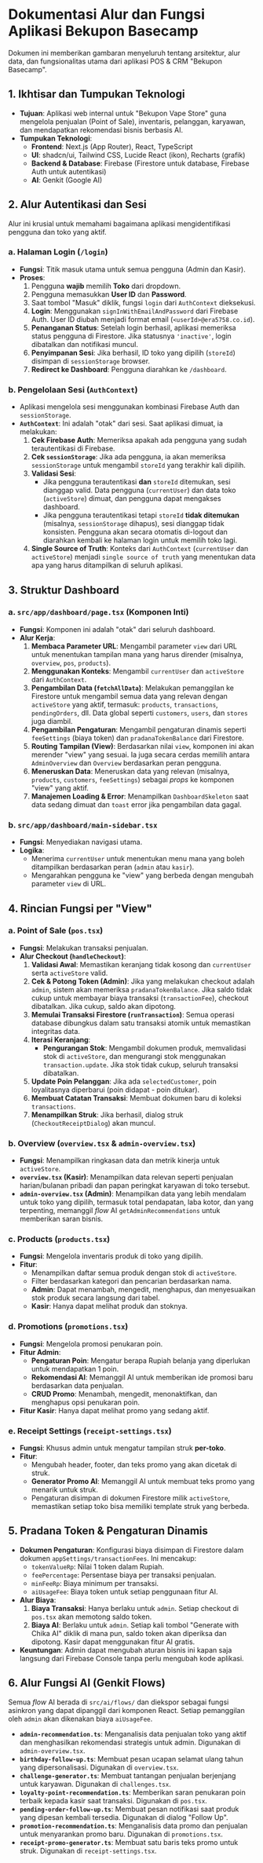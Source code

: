 # Dokumentasi Alur dan Fungsi Aplikasi Bekupon Basecamp

Dokumen ini memberikan gambaran menyeluruh tentang arsitektur, alur data, dan fungsionalitas utama dari aplikasi POS & CRM "Bekupon Basecamp".

## 1. Ikhtisar dan Tumpukan Teknologi

- **Tujuan**: Aplikasi web internal untuk "Bekupon Vape Store" guna mengelola penjualan (Point of Sale), inventaris, pelanggan, karyawan, dan mendapatkan rekomendasi bisnis berbasis AI.
- **Tumpukan Teknologi**:
  - **Frontend**: Next.js (App Router), React, TypeScript
  - **UI**: shadcn/ui, Tailwind CSS, Lucide React (ikon), Recharts (grafik)
  - **Backend & Database**: Firebase (Firestore untuk database, Firebase Auth untuk autentikasi)
  - **AI**: Genkit (Google AI)

## 2. Alur Autentikasi dan Sesi

Alur ini krusial untuk memahami bagaimana aplikasi mengidentifikasi pengguna dan toko yang aktif.

### a. Halaman Login (`/login`)
- **Fungsi**: Titik masuk utama untuk semua pengguna (Admin dan Kasir).
- **Proses**:
  1. Pengguna **wajib** memilih **Toko** dari dropdown.
  2. Pengguna memasukkan **User ID** dan **Password**.
  3. Saat tombol "Masuk" diklik, fungsi `login` dari `AuthContext` dieksekusi.
  4. **Login**: Menggunakan `signInWithEmailAndPassword` dari Firebase Auth. User ID diubah menjadi format email (`<userId>@era5758.co.id`).
  5. **Penanganan Status**: Setelah login berhasil, aplikasi memeriksa status pengguna di Firestore. Jika statusnya `'inactive'`, login dibatalkan dan notifikasi muncul.
  6. **Penyimpanan Sesi**: Jika berhasil, ID toko yang dipilih (`storeId`) disimpan di `sessionStorage` browser.
  7. **Redirect ke Dashboard**: Pengguna diarahkan ke `/dashboard`.

### b. Pengelolaan Sesi (`AuthContext`)
- Aplikasi mengelola sesi menggunakan kombinasi Firebase Auth dan `sessionStorage`.
- **`AuthContext`**: Ini adalah "otak" dari sesi. Saat aplikasi dimuat, ia melakukan:
  1. **Cek Firebase Auth**: Memeriksa apakah ada pengguna yang sudah terautentikasi di Firebase.
  2. **Cek `sessionStorage`**: Jika ada pengguna, ia akan memeriksa `sessionStorage` untuk mengambil `storeId` yang terakhir kali dipilih.
  3. **Validasi Sesi**:
     - Jika pengguna terautentikasi **dan** `storeId` ditemukan, sesi dianggap valid. Data pengguna (`currentUser`) dan data toko (`activeStore`) dimuat, dan pengguna dapat mengakses dashboard.
     - Jika pengguna terautentikasi tetapi `storeId` **tidak ditemukan** (misalnya, `sessionStorage` dihapus), sesi dianggap tidak konsisten. Pengguna akan secara otomatis di-logout dan diarahkan kembali ke halaman login untuk memilih toko lagi.
  4. **Single Source of Truth**: Konteks dari `AuthContext` (`currentUser` dan `activeStore`) menjadi `single source of truth` yang menentukan data apa yang harus ditampilkan di seluruh aplikasi.

## 3. Struktur Dashboard

### a. `src/app/dashboard/page.tsx` (Komponen Inti)
- **Fungsi**: Komponen ini adalah "otak" dari seluruh dashboard.
- **Alur Kerja**:
  1. **Membaca Parameter URL**: Mengambil parameter `view` dari URL untuk menentukan tampilan mana yang harus dirender (misalnya, `overview`, `pos`, `products`).
  2. **Menggunakan Konteks**: Mengambil `currentUser` dan `activeStore` dari `AuthContext`.
  3. **Pengambilan Data (`fetchAllData`)**: Melakukan pemanggilan ke Firestore untuk mengambil semua data yang relevan dengan `activeStore` yang aktif, termasuk: `products`, `transactions`, `pendingOrders`, dll. Data global seperti `customers`, `users`, dan `stores` juga diambil.
  4. **Pengambilan Pengaturan**: Mengambil pengaturan dinamis seperti `feeSettings` (biaya token) dan `pradanaTokenBalance` dari Firestore.
  5. **Routing Tampilan (View)**: Berdasarkan nilai `view`, komponen ini akan merender "view" yang sesuai. Ia juga secara cerdas memilih antara `AdminOverview` dan `Overview` berdasarkan peran pengguna.
  6. **Meneruskan Data**: Meneruskan data yang relevan (misalnya, `products`, `customers`, `feeSettings`) sebagai *props* ke komponen "view" yang aktif.
  7. **Manajemen Loading & Error**: Menampilkan `DashboardSkeleton` saat data sedang dimuat dan `toast` error jika pengambilan data gagal.

### b. `src/app/dashboard/main-sidebar.tsx`
- **Fungsi**: Menyediakan navigasi utama.
- **Logika**:
  - Menerima `currentUser` untuk menentukan menu mana yang boleh ditampilkan berdasarkan peran (`admin` atau `kasir`).
  - Mengarahkan pengguna ke "view" yang berbeda dengan mengubah parameter `view` di URL.

## 4. Rincian Fungsi per "View"

### a. Point of Sale (`pos.tsx`)
- **Fungsi**: Melakukan transaksi penjualan.
- **Alur Checkout (`handleCheckout`)**:
  1. **Validasi Awal**: Memastikan keranjang tidak kosong dan `currentUser` serta `activeStore` valid.
  2. **Cek & Potong Token (Admin)**: Jika yang melakukan checkout adalah `admin`, sistem akan memeriksa `pradanaTokenBalance`. Jika saldo tidak cukup untuk membayar biaya transaksi (`transactionFee`), checkout dibatalkan. Jika cukup, saldo akan dipotong.
  3. **Memulai Transaksi Firestore (`runTransaction`)**: Semua operasi database dibungkus dalam satu transaksi atomik untuk memastikan integritas data.
  4. **Iterasi Keranjang**:
     - **Pengurangan Stok**: Mengambil dokumen produk, memvalidasi stok di `activeStore`, dan mengurangi stok menggunakan `transaction.update`. Jika stok tidak cukup, seluruh transaksi dibatalkan.
  5. **Update Poin Pelanggan**: Jika ada `selectedCustomer`, poin loyalitasnya diperbarui (poin didapat - poin ditukar).
  6. **Membuat Catatan Transaksi**: Membuat dokumen baru di koleksi `transactions`.
  7. **Menampilkan Struk**: Jika berhasil, dialog struk (`CheckoutReceiptDialog`) akan muncul.

### b. Overview (`overview.tsx` & `admin-overview.tsx`)
- **Fungsi**: Menampilkan ringkasan data dan metrik kinerja untuk `activeStore`.
- **`overview.tsx` (Kasir)**: Menampilkan data relevan seperti penjualan harian/bulanan pribadi dan papan peringkat karyawan di toko tersebut.
- **`admin-overview.tsx` (Admin)**: Menampilkan data yang lebih mendalam untuk toko yang dipilih, termasuk total pendapatan, laba kotor, dan yang terpenting, memanggil *flow* AI `getAdminRecommendations` untuk memberikan saran bisnis.

### c. Products (`products.tsx`)
- **Fungsi**: Mengelola inventaris produk di toko yang dipilih.
- **Fitur**:
  - Menampilkan daftar semua produk dengan stok di `activeStore`.
  - Filter berdasarkan kategori dan pencarian berdasarkan nama.
  - **Admin**: Dapat menambah, mengedit, menghapus, dan menyesuaikan stok produk secara langsung dari tabel.
  - **Kasir**: Hanya dapat melihat produk dan stoknya.

### d. Promotions (`promotions.tsx`)
- **Fungsi**: Mengelola promosi penukaran poin.
- **Fitur Admin**:
  - **Pengaturan Poin**: Mengatur berapa Rupiah belanja yang diperlukan untuk mendapatkan 1 poin.
  - **Rekomendasi AI**: Memanggil AI untuk memberikan ide promosi baru berdasarkan data penjualan.
  - **CRUD Promo**: Menambah, mengedit, menonaktifkan, dan menghapus opsi penukaran poin.
- **Fitur Kasir**: Hanya dapat melihat promo yang sedang aktif.

### e. Receipt Settings (`receipt-settings.tsx`)
- **Fungsi**: Khusus admin untuk mengatur tampilan struk **per-toko**.
- **Fitur**:
  - Mengubah header, footer, dan teks promo yang akan dicetak di struk.
  - **Generator Promo AI**: Memanggil AI untuk membuat teks promo yang menarik untuk struk.
  - Pengaturan disimpan di dokumen Firestore milik `activeStore`, memastikan setiap toko bisa memiliki template struk yang berbeda.

## 5. Pradana Token & Pengaturan Dinamis

- **Dokumen Pengaturan**: Konfigurasi biaya disimpan di Firestore dalam dokumen `appSettings/transactionFees`. Ini mencakup:
  - `tokenValueRp`: Nilai 1 token dalam Rupiah.
  - `feePercentage`: Persentase biaya per transaksi penjualan.
  - `minFeeRp`: Biaya minimum per transaksi.
  - `aiUsageFee`: Biaya token untuk setiap penggunaan fitur AI.
- **Alur Biaya**:
  1. **Biaya Transaksi**: Hanya berlaku untuk `admin`. Setiap checkout di `pos.tsx` akan memotong saldo token.
  2. **Biaya AI**: Berlaku untuk `admin`. Setiap kali tombol "Generate with Chika AI" diklik di mana pun, saldo token akan diperiksa dan dipotong. Kasir dapat menggunakan fitur AI gratis.
- **Keuntungan**: Admin dapat mengubah aturan bisnis ini kapan saja langsung dari Firebase Console tanpa perlu mengubah kode aplikasi.

## 6. Alur Fungsi AI (Genkit Flows)

Semua *flow* AI berada di `src/ai/flows/` dan diekspor sebagai fungsi asinkron yang dapat dipanggil dari komponen React. Setiap pemanggilan oleh `admin` akan dikenakan biaya `aiUsageFee`.

- **`admin-recommendation.ts`**: Menganalisis data penjualan toko yang aktif dan menghasilkan rekomendasi strategis untuk admin. Digunakan di `admin-overview.tsx`.
- **`birthday-follow-up.ts`**: Membuat pesan ucapan selamat ulang tahun yang dipersonalisasi. Digunakan di `overview.tsx`.
- **`challenge-generator.ts`**: Membuat tantangan penjualan berjenjang untuk karyawan. Digunakan di `challenges.tsx`.
- **`loyalty-point-recommendation.ts`**: Memberikan saran penukaran poin terbaik kepada kasir saat transaksi. Digunakan di `pos.tsx`.
- **`pending-order-follow-up.ts`**: Membuat pesan notifikasi saat produk yang dipesan kembali tersedia. Digunakan di dialog "Follow Up".
- **`promotion-recommendation.ts`**: Menganalisis data promo dan penjualan untuk menyarankan promo baru. Digunakan di `promotions.tsx`.
- **`receipt-promo-generator.ts`**: Membuat satu baris teks promo untuk struk. Digunakan di `receipt-settings.tsx`.
